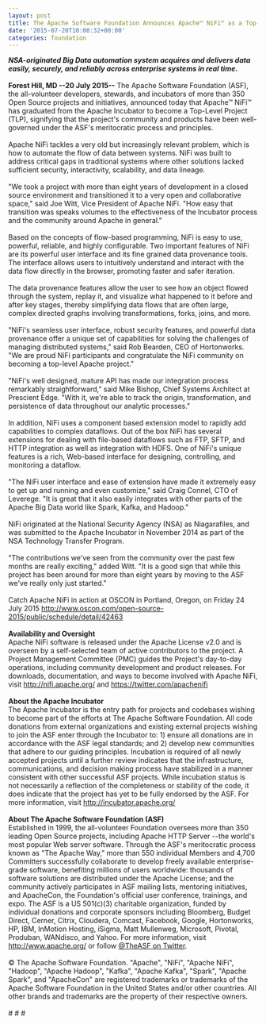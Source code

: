 ```yaml
---
layout: post
title: The Apache Software Foundation Announces Apache™ NiFi™ as a Top-Level Project
date: '2015-07-20T10:00:32+00:00'
categories: foundation
---
```

<div><b><i>NSA-originated Big Data automation system acquires and delivers data easily, securely, and reliably across enterprise systems in real time.</i></b></div> 
  <div><br /></div> 
  <div><b>Forest Hill, MD --20 July 2015--</b> The Apache Software Foundation (ASF), the all-volunteer developers, stewards, and incubators of more than 350 Open Source projects and initiatives, announced today that Apache™ NiFi™ has graduated from the Apache Incubator to become a Top-Level Project (TLP), signifying that the project's community and products have been well-governed under the ASF's meritocratic process and principles.</div> 
  <div><br /></div> 
  <div>Apache NiFi tackles a very old but increasingly relevant problem, which is how to automate the flow of data between systems. NiFi was built to address critical gaps in traditional systems where other solutions lacked sufficient security, interactivity, scalability, and data lineage.</div> 
  <div><br /></div> 
  <div>&quot;We took a project with more than eight years of development in a closed source environment and transitioned it to a very open and collaborative space,&quot; said Joe Witt, Vice President of Apache NiFi. &quot;How easy that transition was speaks volumes to the effectiveness of the Incubator process and the community around Apache in general.&quot;</div> 
  <div><br /></div> 
  <div>Based on the concepts of flow-based programming, NiFi is easy to use, powerful, reliable, and highly configurable. Two important features of NiFi are its powerful user interface and its fine grained data provenance tools. The interface allows users to intuitively understand and interact with the data flow directly in the browser, promoting faster and safer iteration.</div> 
  <div><br /></div> 
  <div>The data provenance features allow the user to see how an object flowed through the system, replay it, and visualize what happened to it before and after key stages, thereby simplifying data flows that are often large, complex directed graphs involving transformations, forks, joins, and more.</div> 
  <div><br /></div> 
  <div>&quot;NiFi's seamless user interface, robust security features, and powerful data provenance offer a unique set of capabilities for solving the challenges of managing distributed systems,&quot; said Rob Bearden, CEO of Hortonworks. &quot;We are proud NiFi participants and congratulate the NiFi community on becoming a top-level Apache project.&quot;</div> 
  <div><br /></div> 
  <div>&quot;NiFi's well designed, mature API has made our integration process remarkably straightforward,&quot; said Mike Bishop, Chief Systems Architect at Prescient Edge. &quot;With it, we're able to track the origin, transformation, and persistence of data throughout our analytic processes.&quot;</div> 
  <div><br /></div> 
  <div>In addition, NiFi uses a component based extension model to rapidly add capabilities to complex dataflows. Out of the box NiFi has several extensions for dealing with file-based dataflows such as FTP, SFTP, and HTTP integration as well as integration with HDFS. One of NiFi's unique features is a rich, Web-based interface for designing, controlling, and monitoring a dataflow.</div> 
  <div><br /></div> 
  <div>&quot;The NiFi user interface and ease of extension have made it extremely easy to get up and running and even customize,&quot; said Craig Connel, CTO of Leverege. &quot;It is great that it also easily integrates with other parts of the Apache Big Data world like Spark, Kafka, and Hadoop.&quot;</div> 
  <div><br /></div> 
  <div>NiFi originated at the National Security Agency (NSA) as Niagarafiles, and was submitted to the Apache Incubator in November 2014 as part of the NSA Technology Transfer Program.</div> 
  <div><br /></div> 
  <div>&quot;The contributions we've seen from the community over the past few months are really exciting,&quot; added Witt. &quot;It is a good sign that while this project has been around for more than eight years by moving to the ASF we've really only just started.&quot;&nbsp;</div> 
  <div><br /></div> 
  <div>Catch Apache NiFi in action at OSCON in Portland, Oregon, on Friday 24 July 2015 <a href="http://www.oscon.com/open-source-2015/public/schedule/detail/42463">http://www.oscon.com/open-source-2015/public/schedule/detail/42463</a></div> 
  <div><br /></div> 
  <div><b>Availability and Oversight</b></div> 
  <div>Apache NiFi software is released under the Apache License v2.0 and is overseen by a self-selected team of active contributors to the project. A Project Management Committee (PMC) guides the Project's day-to-day operations, including community development and product releases. For downloads, documentation, and ways to become involved with Apache NiFi, visit <a href="http://nifi.apache.org/">http://nifi.apache.org/</a> and <a href="https://twitter.com/apachenifi">https://twitter.com/apachenifi</a></div> 
  <div><br /></div> 
  <div><b>About the Apache Incubator</b> </div> 
  <div>The Apache Incubator is the entry path for projects and codebases wishing to become part of the efforts at The Apache Software Foundation. All code donations from external organizations and existing external projects wishing to join the ASF enter through the Incubator to: 1) ensure all donations are in accordance with the ASF legal standards; and 2) develop new communities that adhere to our guiding principles. Incubation is required of all newly accepted projects until a further review indicates that the infrastructure, communications, and decision making process have stabilized in a manner consistent with other successful ASF projects. While incubation status is not necessarily a reflection of the completeness or stability of the code, it does indicate that the project has yet to be fully endorsed by the ASF. For more information, visit <a href="http://incubator.apache.org/">http://incubator.apache.org/</a></div> 
  <div><br /></div> 
  <div><b>About The Apache Software Foundation (ASF)</b></div> 
  <div>Established in 1999, the all-volunteer Foundation oversees more than 350 leading Open Source projects, including Apache HTTP Server --the world's most popular Web server software. Through the ASF's meritocratic process known as &quot;The Apache Way,&quot; more than 550 individual Members and 4,700 Committers successfully collaborate to develop freely available enterprise-grade software, benefiting millions of users worldwide: thousands of software solutions are distributed under the Apache License; and the community actively participates in ASF mailing lists, mentoring initiatives, and ApacheCon, the Foundation's official user conference, trainings, and expo. The ASF is a US 501(c)(3) charitable organization, funded by individual donations and corporate sponsors including Bloomberg, Budget Direct, Cerner, Citrix, Cloudera, Comcast, Facebook, Google, Hortonworks, HP, IBM, InMotion Hosting, iSigma, Matt Mullenweg, Microsoft, Pivotal, Produban, WANdisco, and Yahoo. For more information, visit <a href="http://www.apache.org/">http://www.apache.org/</a> or follow <a href="https://twitter.com/TheASF">@TheASF on Twitter</a>.</div> 
  <div><br /></div> 
  <div>© The Apache Software Foundation. &quot;Apache&quot;, &quot;NiFi&quot;, &quot;Apache NiFi&quot;, &quot;Hadoop&quot;, &quot;Apache Hadoop&quot;, &quot;Kafka&quot;, &quot;Apache Kafka&quot;, &quot;Spark&quot;, &quot;Apache Spark&quot;, and &quot;ApacheCon&quot; are registered trademarks or trademarks of the Apache Software Foundation in the United States and/or other countries. All other brands and trademarks are the property of their respective owners.&nbsp;</div> 
  <div><br /></div> 
  <div># # #</div>
